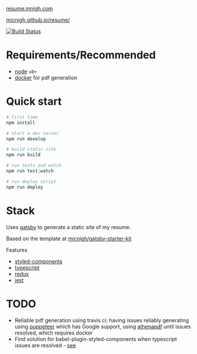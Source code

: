 [resume.mnigh.com](http://resume.mnigh.com)

[micnigh.github.io/resume/](https://micnigh.github.io/resume/)

[![Build Status](https://travis-ci.org/micnigh/resume.svg?branch=master)](https://travis-ci.org/micnigh/resume)

# Requirements/Recommended

 - [node] `v8+`
 - [docker] for pdf generation

# Quick start

```bash
# first time
npm install

# start a dev server
npm run develop

# build static site
npm run build

# run tests and watch
npm run test:watch

# run deploy script
npm run deploy

```

# Stack

Uses [gatsby] to generate a static site of my resume.

Based on the template at [micnigh/gatsby-starter-kit]

Features

 - [styled-components]
 - [typescript]
 - [redux]
 - [jest]

# TODO

 - Reliable pdf generation using travis ci;  having issues reliably generating using [puppeteer] which has Google support, using [athenapdf] until issues resolved, which requires docker
 - Find solution for babel-plugin-styled-components when typescript issues are resolved - [see](https://github.com/styled-components/babel-plugin-styled-components/issues/41#issuecomment-310201410)



[node]: http://nodejs.org/en/
[docker]: http://www.docker.com/
[puppeteer]: http://github.com/GoogleChrome/puppeteer
[athenapdf]: http://www.athenapdf.com/
[gatsby]: http://gatsbyjs.org
[styled-components]: http://styled-components.com
[typescript]: http://typescriptlang.org
[redux]: http://redux.js.org
[jest]: http://facebook.github.io/jest
[gatsby-start-default]: http://github.com/gatsbyjs/gatsby-starter-default
[micnigh/gatsby-starter-kit]: https://github.com/micnigh/gatsby-starter-kit